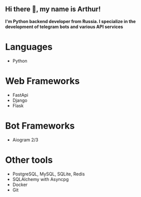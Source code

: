 ## Hi there 👋, my name is Arthur!
**I'm Python backend developer from Russia. I specialize in the development of telegram bots and various API services**
# Languages
- Python
# Web Frameworks
- FastApi
- Django
- Flask
# Bot Frameworks
- Aiogram 2/3
# Other tools
- PostgreSQL, MySQL, SQLite, Redis
- SQLAlchemy with Asyncpg
- Docker
- Git
